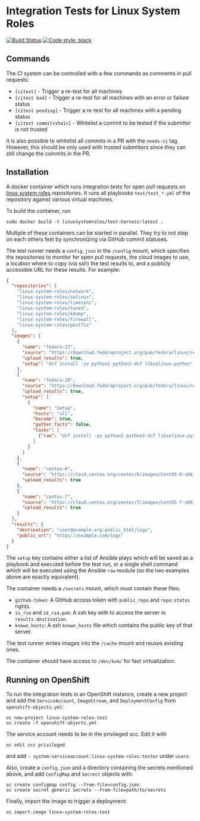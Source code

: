 Integration Tests for Linux System Roles
========================================
[![Build Status](https://travis-ci.org/linux-system-roles/test-harness.svg?branch=master)](https://travis-ci.org/linux-system-roles/test-harness)
[![Code style: black](https://img.shields.io/badge/code%20style-black-000000.svg)](https://github.com/ambv/black)

Commands
--------

The CI system can be controlled with a few commands as comments in pull requests:

* `[citest]` - Trigger a re-test for all machines
* `[citest bad]` - Trigger a re-test for all machines with an error or failure status
* `[citest pending]` - Trigger a re-test for all machines with a pending status
* `[citest commit<sha1>]` - Whitelist a commit to be tested if the submitter is not trusted

It is also possible to whitelist all commits in a PR with the `needs-ci` tag.
However, this should be only used with trusted submitters since they can still
change the commits in the PR.


Installation
------------

A docker container which runs integration tests for open pull requests on
[linux system roles](https://linux-system-roles.github.io) repositories. It runs
all playbooks `test/test_*.yml` of the repository against various virtual
machines.

To build the container, run

    sudo docker build -t linuxsystemroles/test-harness:latest .

Multiple of these containers can be started in parallel. They try to not step
on each others feet by synchronizing via GitHub commit statuses.

The test runner needs a `config.json` in the `/config` mount, which specifies
the repositories to monitor for open pull requests, the cloud images to use,
a location where to copy (via ssh) the test results to, and a publicly
accessible URL for these results. For example:

```json
{
  "repositories": [
    "linux-system-roles/network",
    "linux-system-roles/selinux",
    "linux-system-roles/timesync",
    "linux-system-roles/tuned",
    "linux-system-roles/kdump",
    "linux-system-roles/firewall",
    "linux-system-roles/postfix"
  ],
  "images": [
    {
      "name": "fedora-27",
      "source": "https://download.fedoraproject.org/pub/fedora/linux/releases/27/CloudImages/x86_64/images/Fedora-Cloud-Base-27-1.6.x86_64.qcow2",
      "upload_results": true,
      "setup": "dnf install -yv python2 python2-dnf libselinux-python"
    },
    {
      "name": "fedora-28",
      "source": "https://download.fedoraproject.org/pub/fedora/linux/releases/28/Cloud/x86_64/images/Fedora-Cloud-Base-28-1.1.x86_64.qcow2",
      "upload_results": true,
      "setup": [
        {
          "name": "Setup",
          "hosts": "all",
          "become": true,
          "gather_facts": false,
          "tasks": [
            {"raw": "dnf install -yv python2 python2-dnf libselinux-python"}
          ]
        }
      ]
    },
    {
      "name": "centos-6",
      "source": "https://cloud.centos.org/centos/6/images/CentOS-6-x86_64-GenericCloud-1804_02.qcow2c",
      "upload_results": true
    },
    {
      "name": "centos-7",
      "source": "https://cloud.centos.org/centos/7/images/CentOS-7-x86_64-GenericCloud-1804_02.qcow2c",
      "upload_results": true
    }
  ],
  "results": {
    "destination": "user@example.org:public_html/logs",
    "public_url": "https://example.com/logs"
  }
}
```

The `setup` key contains either a list of Ansible plays which will be saved as a playbook and executed before the test run, or a single shell command which will be executed using the Ansible `raw` module (so the two examples above are exactly equivalent).

The container needs a `/secrets` mount, which must contain these files:

* `github-token`: A GitHub access token with `public_repo` and `repo:status`
  rights.
* `is_rsa` and `id_rsa.pub`: A ssh key with to access the server in
  `results.destination`.
* `known_hosts`: A ssh `known_hosts` file which contains the public key of that
  server.

The test runner writes images into the `/cache` mount and reuses existing ones.

The container should have access to `/dev/kvm/` for fast virtualization.


## Running on OpenShift

To run the integration tests in an OpenShift instance, create a new project and
add the `ServiceAccount`, `ImageStream`, and `DeploymentConfig` from
`openshift-objects.yml`:

    oc new-project linux-system-roles-test
    oc create -f openshift-objects.yml

The service account needs to be in the privileged scc. Edit it with

    oc edit scc privileged

and add `- system:serviceaccount:linux-system-roles:tester` under `users`.

Also, create a `config.json` and a directory containing the secrets mentioned
above, and add `ConfigMap` and `Secrect` objects with:

    oc create configmap config --from-file=config.json
    oc create secret generic secrets --from-file=path/to/secrets

Finally, import the image to trigger a deployment:

    oc import-image linux-system-roles-test
